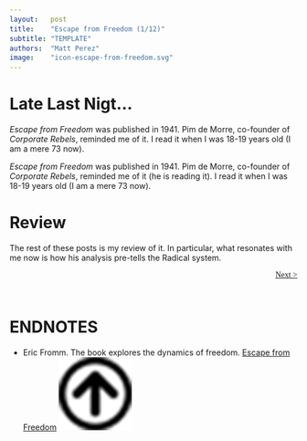 ```yaml
---
layout:   post
title:    "Escape from Freedom (1/12)"
subtitle: "TEMPLATE"
authors:  "Matt Perez"
image:    "icon-escape-from-freedom.svg"
---
```


<div style='display:none; '>
 <p><em>Escape from Freedom</em> was published in 1941. Pim de Morre, co-founder of <em>Corporate Rebels</em>, reminded me of it (he is reading it). I read it when I was 18-19 years old (I am a mere 73 now).</p>
</div>

<h1>Late Last Nigt&hellip;</h1>
 <p><em>Escape from Freedom</em> was published in 1941. Pim de Morre, co-founder of <em>Corporate Rebels</em>, reminded me of it. I read it when I was 18-19 years old (I am a mere 73 now).</p>
 <em>Escape from Freedom</em> was published in 1941. Pim de Morre, co-founder of <em>Corporate Rebels</em>, reminded me of it (he is reading it). I read it when I was 18-19 years old (I am a mere 73 now).</p>

<h1>Review</h1>
 <p>The rest of these posts is my review of it. In particular, what resonates with me now is how his analysis pre-tells the Radical system.</p>

<div style="margin-bottom:1in; font-family: American Typewriter, serif; ">
 <span style="float:right;  ">
  <a href="https://radicalcompanies.com/2024/12/22/escape-from-freedom">Next &gt;</a>
 </span>
</div>

<h1 class="_section">ENDNOTES</h1>
 <ul>
  <li id="en02">
   <p class="_list-item">
    Eric Fromm.
    The book explores the dynamics of freedom.
    <a href="https://www.amazon.com/Escape-Freedom-Erich-Fromm/dp/0805031499" target="_blank">Escape from Freedom</a>
    <a class="_uparrow" href="#bm02"><img src="/assets/img/arrow-up-icon.png"></a>
   </p>
  </li>
 </ul>